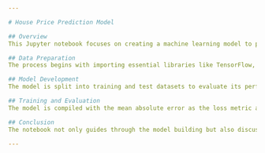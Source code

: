 ```yaml
---

# House Price Prediction Model

## Overview
This Jupyter notebook focuses on creating a machine learning model to predict house prices using TensorFlow. It employs various data preprocessing techniques and neural network configurations for effective learning and prediction.

## Data Preparation
The process begins with importing essential libraries like TensorFlow, NumPy, and pandas. The dataset loaded contains attributes like property type, location, and price. Data transformation is carried out using `MinMaxScaler` for numerical data and `OneHotEncoder` for categorical data.

## Model Development
The model is split into training and test datasets to evaluate its performance on unseen data. A neural network model is defined using TensorFlow's Keras API, consisting of dense layers configured specifically for regression tasks.

## Training and Evaluation
The model is compiled with the mean absolute error as the loss metric and trained on the normalized data. Various architectures are tested to optimize the model's performance, focusing on practical machine learning application in the real estate sector.

## Conclusion
The notebook not only guides through the model building but also discusses different strategies for improving model accuracy and handling real-world data in the context of house price prediction.

---
```

